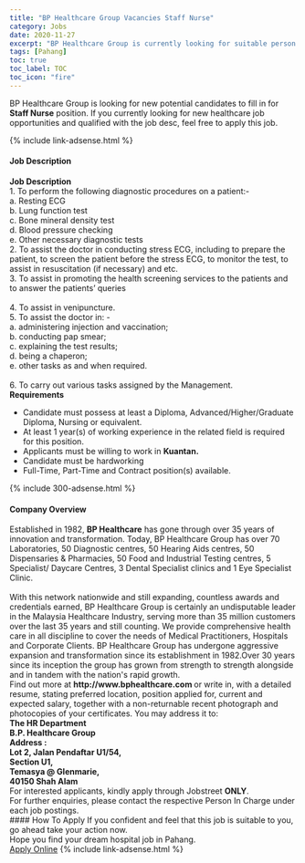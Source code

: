 ```yaml
---
title: "BP Healthcare Group Vacancies Staff Nurse" 
category: Jobs 
date: 2020-11-27 
excerpt: "BP Healthcare Group is currently looking for suitable person to fill in the Staff Nurse which positioned at Pahang" 
tags: [Pahang] 
toc: true 
toc_label: TOC 
toc_icon: "fire" 
--- 
```


<p>BP Healthcare Group is looking for new potential candidates to fill in for <b>Staff Nurse</b> position. If you currently looking for new healthcare job opportunities and qualified with the job desc, feel free to apply this job.
</p>{% include link-adsense.html %} 
<div><div><div><h4>Job Description</h4></div></div><div><div><span><div><div><strong>Job Description&#160;</strong></div><div>1. To perform the following diagnostic procedures on a patient:-</div><div>a. Resting ECG<br>b. Lung function test<br>c. Bone mineral density test<br>d. Blood pressure checking<br>e. Other necessary diagnostic tests</div><div>2. To assist the doctor in conducting stress ECG, including to prepare the patient, to screen the patient before the stress ECG, to monitor the test, to assist in resuscitation (if necessary) and etc.</div><div>3. To assist in promoting the health screening services to the patients and to answer the patients&#8217; queries</div><div><br>4. To assist in venipuncture.</div><div>5. To assist the doctor in: -</div><div>a. administering injection and vaccination;<br>b. conducting pap smear;<br>c. explaining the test results;<br>d. being a chaperon;<br>e. other tasks as and when required.</div><div><br>6. To carry out various tasks assigned by the Management.</div><div><strong>Requirements</strong></div><ul><li>Candidate must possess at least a Diploma, Advanced/Higher/Graduate Diploma, Nursing or equivalent.</li><li>At least 1 year(s) of working experience in the related field is required for this position.</li><li>Applicants must be willing to work in <strong>Kuantan.</strong></li><li>Candidate must be hardworking&#160;</li><li>Full-Time, Part-Time and Contract position(s) available.</li></ul></div></span></div></div></div> 
{% include 300-adsense.html %} 
<div><div><div><h4>Company Overview</h4></div></div><div><div><span><div><div>
	Established in 1982, <strong>BP Healthcare</strong> has gone through over 35 years of innovation and transformation. Today, BP Healthcare Group has over 70 Laboratories, 50 Diagnostic centres, 50 Hearing Aids centres, 50 Dispensaries &amp; Pharmacies, 50 Food and Industrial Testing centres, 5 Specialist/ Daycare Centres, 3 Dental Specialist clinics and 1 Eye Specialist Clinic.</div>
<div>
<br>
	With this network nationwide and still expanding, countless awards and credentials earned, BP Healthcare Group is certainly an undisputable leader in the Malaysia Healthcare Industry, serving more than 35 million customers over the last 35 years and still counting. We provide comprehensive health care in all discipline to cover the needs of Medical Practitioners, Hospitals and Corporate Clients. BP Healthcare Group has undergone aggressive expansion and transformation since its establishment in 1982.Over 30 years since its inception the group has grown from strength to strength alongside and in tandem with the nation's rapid growth.&#160;</div>
<div>
<div>
		Find out more at <strong>http://www.bphealthcare.com&#160;</strong>or write in, with a detailed resume, stating preferred location, position applied for, current and expected salary, together with a non-returnable recent photograph and photocopies of your certificates. You may address it to:</div>
<div>
<strong>The HR Department<br>
		B.P. Healthcare Group<br>
		Address :&#160;</strong></div>
<div>
<strong>Lot 2, Jalan Pendaftar U1/54,</strong></div>
<div>
<strong>Section U1,</strong></div>
<div>
<strong>Temasya @ Glenmarie,</strong></div>
<div>
<strong>40150 Shah Alam</strong></div>
<div>
		For interested applicants, kindly apply through Jobstreet <strong>ONLY</strong>.&#160;</div>
<div>
		For further enquiries, please contact the respective Person In Charge under each job postings.&#160;</div>
</div></div></span></div></div></div> 
#### How To Apply 
If you confident and feel that this job is suitable to you, go ahead take your action now. <br/> 
Hope you find your dream hospital job in Pahang. <br/> 
<a href="https://www.jobstreet.com.my/en/job/staff-nurse-4431848?jobId=jobstreet-my-job-4431848&sectionRank=6&token=0~bce3f2b1-7363-4390-a948-a873c5859343&fr=SRP%20View%20In%20New%20Ta" class="btn btn--warning" target="_blank" rel="nofollow noopenner">Apply Online</a> 
{% include link-adsense.html %} 
